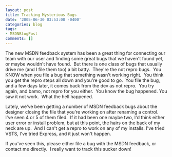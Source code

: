 ```yaml
---
layout: post
title: Tracking Mysterious Bugs
date: '2005-06-30 03:53:00 -0400'
categories: blog
tags:
- MSDNBlogPost
comments: []
---
```


The new MSDN feedback system has been a great thing for connecting our team with our user and finding some great bugs that we haven't found yet, or maybe wouldn't have found.&nbsp; But there is one class of bugs that usually drive me (and I file them too) a bit batty.&nbsp; They're the not repro bugs.&nbsp; You KNOW when you file a bug that something wasn't working right.&nbsp; You think you get the repro steps all down and you're good to go.&nbsp; You file the bug, and a few days later, it comes back from the dev as not repro.&nbsp; You try again, and bamo, not repro for you either.&nbsp; You know the bug happened. You saw it not work.&nbsp; What the hell happened.

Lately, we've been getting a number of MSDN feedback bugs about the designer closing the file that you're working on after renaming a control.&nbsp; I've seen 4 or 5 of them filed.&nbsp; If it had been one&nbsp;maybe two, I'd think either user error or install problem, but at this point, the hairs on the back of my neck are up.&nbsp; And I can't get a repro to work on any of my installs. I've tried VSTS, I've tried Express, and it just won't happen.

If you've seen this, please either file a bug with the MSDN feedback, or contact me directly.&nbsp; I really want to track this sucker down!